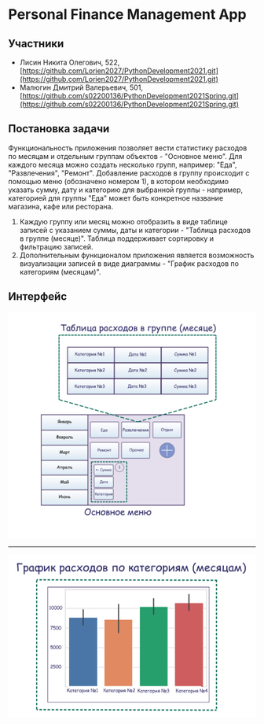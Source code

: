 # Personal Finance Management App

## Участники
- Лисин Никита Олегович, 522, [https://github.com/Lorien2027/PythonDevelopment2021.git](https://github.com/Lorien2027/PythonDevelopment2021.git)
- Малюгин Дмитрий Валерьевич, 501, [https://github.com/s02200136/PythonDevelopment2021Spring.git](https://github.com/s02200136/PythonDevelopment2021Spring.git)

## Постановка задачи
Функциональность приложения позволяет вести статистику расходов по месяцам и отдельным группам объектов - "Основное меню". Для каждого месяца можно создать несколько групп, например: "Еда", "Развлечения", "Ремонт". Добавление расходов в группу происходит с помощью меню (обозначено номером 1), в котором необходимо указать сумму, дату и категорию для выбранной группы - например, категорией для группы "Еда" может быть конкретное название магазина, кафе или ресторана.

1. Каждую группу или месяц можно отобразить в виде таблице записей с указанием суммы, даты и категории - "Таблица расходов в группе (месяце)". Таблица поддерживает сортировку и фильтрацию записей.
2. Дополнительным функционалом приложения является возможность визуализации записей в виде диаграммы - "График расходов по категориям (месяцам)".

## Интерфейс

<img src="description/menu.jpg" alt="main" width="800" align="bottom"/>

----------

<img src="description/barplot.jpg" alt="bars" width="700" align="bottom"/>
